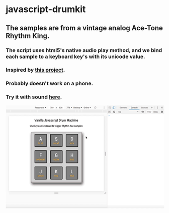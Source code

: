 # javascript-drumkit

## The samples are from a vintage analog Ace-Tone Rhythm King.

### The script uses html5's native audio play method, and we bind each sample to a keyboard key's with its unicode value. 

### Inspired by [this project](https://github.com/wesbos/JavaScript30/tree/master/01%20-%20JavaScript%20Drum%20Kit).

### Probably doesn't work on a phone.

### Try it with sound [here](https://theemattoliver.github.io/javascript-drumkit).

![](drum-demo.gif)
